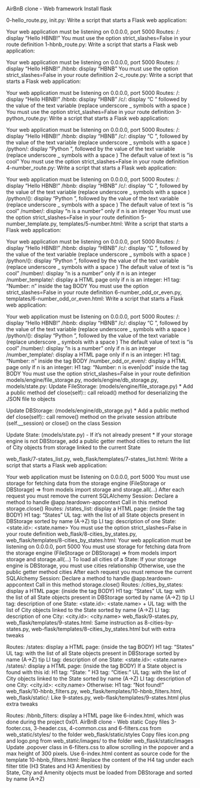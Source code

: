 AirBnB clone - Web framework
Install flask

0-hello_route.py, init.py:
Write a script that starts a Flask web application:

Your web application must be listening on 0.0.0.0, port 5000
Routes:
/: display “Hello HBNB!”
You must use the option strict_slashes=False in your route definition
1-hbnb_route.py:
Write a script that starts a Flask web application:

Your web application must be listening on 0.0.0.0, port 5000
Routes:
/: display “Hello HBNB!”
/hbnb: display “HBNB”
You must use the option strict_slashes=False in your route definition
2-c_route.py:
Write a script that starts a Flask web application:

Your web application must be listening on 0.0.0.0, port 5000
Routes:
/: display “Hello HBNB!”
/hbnb: display “HBNB”
/c/: display “C ” followed by the value of the text variable (replace underscore _ symbols with a space )
You must use the option strict_slashes=False in your route definition
3-python_route.py:
Write a script that starts a Flask web application:

Your web application must be listening on 0.0.0.0, port 5000
Routes:
/: display “Hello HBNB!”
/hbnb: display “HBNB”
/c/: display “C ”, followed by the value of the text variable (replace underscore _ symbols with a space )
/python/: display “Python ”, followed by the value of the text variable (replace underscore _ symbols with a space )
The default value of text is “is cool”
You must use the option strict_slashes=False in your route definition
4-number_route.py:
Write a script that starts a Flask web application:

Your web application must be listening on 0.0.0.0, port 5000
Routes:
/: display “Hello HBNB!”
/hbnb: display “HBNB”
/c/: display “C ”, followed by the value of the text variable (replace underscore _ symbols with a space )
/python/(): display “Python ”, followed by the value of the text variable (replace underscore _ symbols with a space )
The default value of text is “is cool”
/number/: display “n is a number” only if n is an integer
You must use the option strict_slashes=False in your route definition
5-number_template.py, templates/5-number.html:
Write a script that starts a Flask web application:

Your web application must be listening on 0.0.0.0, port 5000
Routes:
/: display “Hello HBNB!”
/hbnb: display “HBNB”
/c/: display “C ”, followed by the value of the text variable (replace underscore _ symbols with a space )
/python/(): display “Python ”, followed by the value of the text variable (replace underscore _ symbols with a space )
The default value of text is “is cool”
/number/: display “n is a number” only if n is an integer
/number_template/: display a HTML page only if n is an integer:
H1 tag: “Number: n” inside the tag BODY
You must use the option strict_slashes=False in your route definition
6-number_odd_or_even.py, templates/6-number_odd_or_even.html:
Write a script that starts a Flask web application:

Your web application must be listening on 0.0.0.0, port 5000
Routes:
/: display “Hello HBNB!”
/hbnb: display “HBNB”
/c/: display “C ”, followed by the value of the text variable (replace underscore _ symbols with a space )
/python/(): display “Python ”, followed by the value of the text variable (replace underscore _ symbols with a space )
The default value of text is “is cool”
/number/: display “n is a number” only if n is an integer
/number_template/: display a HTML page only if n is an integer:
H1 tag: “Number: n” inside the tag BODY
/number_odd_or_even/: display a HTML page only if n is an integer:
H1 tag: “Number: n is even|odd” inside the tag BODY
You must use the option strict_slashes=False in your route definition
models/engine/file_storage.py, models/engine/db_storage.py, models/state.py:
Update FileStorage: (models/engine/file_storage.py) * Add a public method def close(self):: call reload() method for deserializing the JSON file to objects

Update DBStorage: (models/engine/db_storage.py) * Add a public method def close(self):: call remove() method on the private session attribute (self.__session) or close() on the class Session

Update State: (models/state.py) - If it’s not already present * If your storage engine is not DBStorage, add a public getter method cities to return the list of City objects from storage linked to the current State

web_flask/7-states_list.py, web_flask/templates/7-states_list.html:
Write a script that starts a Flask web application:

Your web application must be listening on 0.0.0.0, port 5000
You must use storage for fetching data from the storage engine (FileStorage or DBStorage) => from models import storage and storage.all(...)
After each request you must remove the current SQLAlchemy Session:
Declare a method to handle @app.teardown-appcontext
Call in this method storage.close()
Routes:
/states_list: display a HTML page: (inside the tag BODY)
H1 tag: “States”
UL tag: with the list of all State objects present in DBStorage sorted by name (A->Z) tip
LI tag: description of one State: <state.id>: <state.name>
You must use the option strict_slashes=False in your route definition
web_flask/8-cities_by_states.py, web_flask/templates/8-cities_by_states.html:
Your web application must be listening on 0.0.0.0, port 5000
You must use storage for fetching data from the storage engine (FileStorage or DBStorage) => from models import storage and storage.all(...)
To load all cities of a State:
If your storage engine is DBStorage, you must use cities relationship
Otherwise, use the public getter method cities
After each request you must remove the current SQLAlchemy Session:
Declare a method to handle @app.teardown-appcontext
Call in this method storage.close()
Routes:
/cities_by_states: display a HTML page: (inside the tag BODY)
H1 tag: “States”
UL tag: with the list of all State objects present in DBStorage sorted by name (A->Z) tip
LI tag: description of one State: <state.id>: <state.name> + UL tag: with the list of City objects linked to the State sorted by name (A->Z)
LI tag: description of one City: <city.id>: <city.name>
web_flask/9-states.py, web_flask/templates/9-states.html:
Same instruction as 8-cities-by-states.py, web-flask/templates/8-cities_by_states.html but with extra tweaks

Routes:
/states: display a HTML page: (inside the tag BODY)
H1 tag: “States”
UL tag: with the list of all State objects present in DBStorage sorted by name (A->Z) tip
LI tag: description of one State: <state.id>: <state.name>
/states/: display a HTML page: (inside the tag BODY)
If a State object is found with this id:
H1 tag: “State: ”
H3 tag: “Cities:”
UL tag: with the list of City objects linked to the State sorted by name (A->Z)
LI tag: description of one City: <city.id>: <city.name>
Otherwise:
H1 tag: “Not found!”
web_flask/10-hbnb_filters.py, web_flask/templates/10-hbnb_filters.html, web_flask/static/:
Like 9-states.py, web-flask/templates/9-states.html plus extra tweaks

Routes:
/hbnb_filters: display a HTML page like 6-index.html, which was done during the project 0x01. AirBnB clone - Web static
Copy files 3-footer.css, 3-header.css, 4-common.css and 6-filters.css from web_static/styles/ to the folder web_flask/static/styles
Copy files icon.png and logo.png from web_static/images/ to the folder web_flask/static/images
Update .popover class in 6-filters.css to allow scrolling in the popover and a max height of 300 pixels.
Use 6-index.html content as source code for the template 10-hbnb_filters.html:
Replace the content of the H4 tag under each filter title (H3 States and H3 Amenities) by  
State, City and Amenity objects must be loaded from DBStorage and sorted by name (A->Z)
